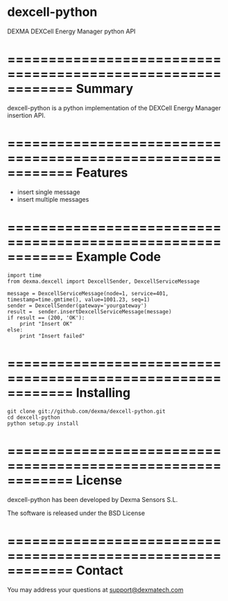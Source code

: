 dexcell-python
==============

DEXMA DEXCell Energy Manager python API

============================================================
Summary
============================================================

dexcell-python is a python implementation of the DEXCell Energy
Manager insertion API.

============================================================
Features
============================================================

* insert single message
* insert multiple messages

============================================================
Example Code
============================================================
	import time
	from dexma.dexcell import DexcellSender, DexcellServiceMessage
	
	message = DexcellServiceMessage(node=1, service=401, timestamp=time.gmtime(), value=1001.23, seq=1)
	sender = DexcellSender(gateway='yourgateway')
	result =  sender.insertDexcellServiceMessage(message)
	if result == (200, 'OK'):
		print "Insert OK"
	else:
		print "Insert failed"


============================================================
Installing
============================================================

	git clone git://github.com/dexma/dexcell-python.git
	cd dexcell-python
	python setup.py install

============================================================
License
============================================================

dexcell-python has been developed by Dexma Sensors S.L.

The software is released under the BSD License

============================================================
Contact
============================================================

You may address your questions at support@dexmatech.com 
